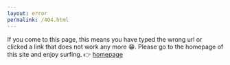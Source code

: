 ```yaml
---
layout: error
permalink: /404.html
---
```


If you come to this page, this means you have typed the wrong url or clicked a link that does not work any more :grin:. Please go to the homepage of this site and 
enjoy surfing. :point_right: [homepage](http://blog.webcourseinfo.com)